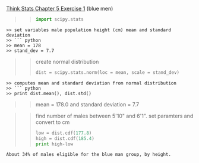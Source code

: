 [Think Stats Chapter 5 Exercise 1](http://greenteapress.com/thinkstats2/html/thinkstats2006.html#toc50) (blue men)

>> ``` python
>> import scipy.stats
```
>> set variables male population height (cm) mean and standard deviation
>> ``` python
>> mean = 178
>> stand_dev = 7.7
```

>> create normal distribution
>> ``` python
>> dist = scipy.stats.norm(loc = mean, scale = stand_dev)
```
>> computes mean and standard deviation from normal distribution
>> ``` python
>> print dist.mean(), dist.std()
```
>> mean = 178.0 and standard deviation = 7.7

>> find number of males between 5'10" and 6'1". set paramters and convert to cm
>> ``` python
>> low = dist.cdf(177.8)
>> high = dist.cdf(185.4)
>> print high-low
```
About 34% of males eligible for the blue man group, by height.
